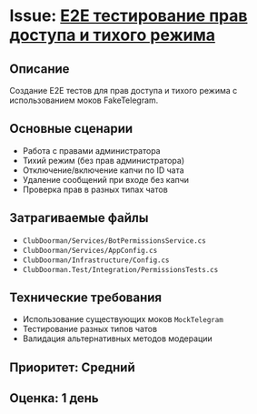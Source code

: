 # Issue: [E2E тестирование прав доступа и тихого режима](https://github.com/momai/ClubDoorman/issues/63)

## Описание
Создание E2E тестов для прав доступа и тихого режима с использованием моков FakeTelegram.

## Основные сценарии
- Работа с правами администратора
- Тихий режим (без прав администратора)
- Отключение/включение капчи по ID чата
- Удаление сообщений при входе без капчи
- Проверка прав в разных типах чатов

## Затрагиваемые файлы
- `ClubDoorman/Services/BotPermissionsService.cs`
- `ClubDoorman/Services/AppConfig.cs`
- `ClubDoorman/Infrastructure/Config.cs`
- `ClubDoorman.Test/Integration/PermissionsTests.cs`

## Технические требования
- Использование существующих моков `MockTelegram`
- Тестирование разных типов чатов
- Валидация альтернативных методов модерации

## Приоритет: Средний
## Оценка: 1 день 